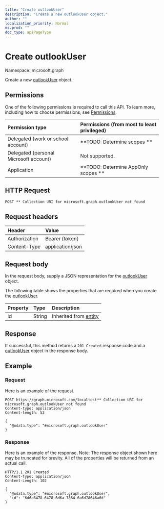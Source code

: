 ```yaml
---
title: "Create outlookUser"
description: "Create a new outlookUser object."
author: ""
localization_priority: Normal
ms.prod: ""
doc_type: apiPageType
---
```


# Create outlookUser

Namespace: microsoft.graph

Create a new [outlookUser](../resources/outlookuser.md) object.

## Permissions
One of the following permissions is required to call this API. To learn more, including how to choose permissions, see [Permissions](/concepts/permissions-reference.md).

|Permission type|Permissions (from most to least privileged)|
|:---|:---|
|Delegated (work or school account)|**TODO: Determine scopes **|
|Delegated (personal Microsoft account)|Not supported.|
|Application|**TODO: Determine AppOnly scopes **|

## HTTP Request
<!-- {
  "blockType": "ignored"
}
-->
``` http
POST ** Collection URI for microsoft.graph.outlookUser not found
```

## Request headers
|Header|Value|
|:---|:---|
|Authorization|Bearer {token}|
|Content-Type|application/json|

## Request body
In the request body, supply a JSON representation for the [outlookUser](../resources/outlookuser.md) object.

The following table shows the properties that are required when you create the [outlookUser](../resources/outlookuser.md).

|Property|Type|Description|
|:---|:---|:---|
|id|String| Inherited from [entity](../resources/entity.md)|



## Response
If successful, this method returns a `201 Created` response code and a [outlookUser](../resources/outlookuser.md) object in the response body.

## Example

### Request
Here is an example of the request.
<!-- {
  "blockType": "request",
  "name": "create_outlookuser_from_"
}
-->
``` http
POST https://graph.microsoft.com/localtest** Collection URI for microsoft.graph.outlookUser not found
Content-type: application/json
Content-length: 53

{
  "@odata.type": "#microsoft.graph.outlookUser"
}
```

### Response
Here is an example of the response. Note: The response object shown here may be truncated for brevity. All of the properties will be returned from an actual call.
<!-- {
  "blockType": "response",
  "truncated": true,
  "@odata.type": "microsoft.graph.outlookuser"
}
-->
``` http
HTTP/1.1 201 Created
Content-Type: application/json
Content-Length: 102

{
  "@odata.type": "#microsoft.graph.outlookUser",
  "id": "6d6a6478-6478-6d6a-7864-6a6d78646a6d"
}
```

